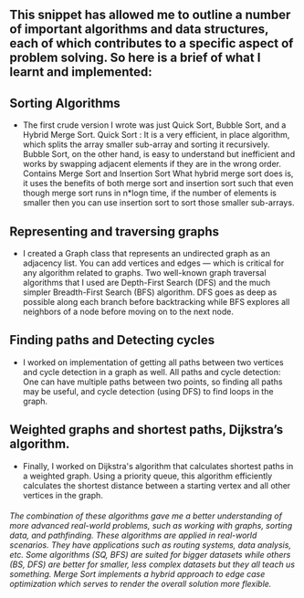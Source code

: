 ## This snippet has allowed me to outline a number of important algorithms and data structures, each of which contributes to a specific aspect of problem solving. So here is a brief of what I learnt and implemented:

## Sorting Algorithms

* The first crude version I wrote was just Quick Sort, Bubble Sort, and a Hybrid Merge Sort. Quick Sort : It is a very efficient, in place algorithm, which splits the array smaller sub-array and sorting it recursively. Bubble Sort, on the other hand, is easy to understand but inefficient and works by swapping adjacent elements if they are in the wrong order. Contains Merge Sort and Insertion Sort What hybrid merge sort does is, it uses the benefits of both merge sort and insertion sort such that even though merge sort runs in n*logn time, if the number of elements is smaller then you can use insertion sort to sort those smaller sub-arrays.

## Representing and traversing graphs

* I created a Graph class that represents an undirected graph as an adjacency list. You can add vertices and edges — which is critical for any algorithm related to graphs. Two well-known graph traversal algorithms that I used are Depth-First Search (DFS) and the much simpler Breadth-First Search (BFS) algorithm. DFS goes as deep as possible along each branch before backtracking while BFS explores all neighbors of a node before moving on to the next node.

## Finding paths and Detecting cycles

* I worked on implementation of getting all paths between two vertices and cycle detection in a graph as well. All paths and cycle detection: One can have multiple paths between two points, so finding all paths may be useful, and cycle detection (using DFS) to find loops in the graph.

## Weighted graphs and shortest paths, Dijkstra’s algorithm.

* Finally, I worked on Dijkstra's algorithm that calculates shortest paths in a weighted graph. Using a priority queue, this algorithm efficiently calculates the shortest distance between a starting vertex and all other vertices in the graph.

###### The combination of these algorithms gave me a better understanding of more advanced real-world problems, such as working with graphs, sorting data, and pathfinding. These algorithms are applied in real-world scenarios. They have applications such as routing systems, data analysis, etc. Some algorithms (SQ, BFS) are suited for bigger datasets while others (BS, DFS) are better for smaller, less complex datasets but they all teach us something. Merge Sort implements a hybrid approach to edge case optimization which serves to render the overall solution more flexible.